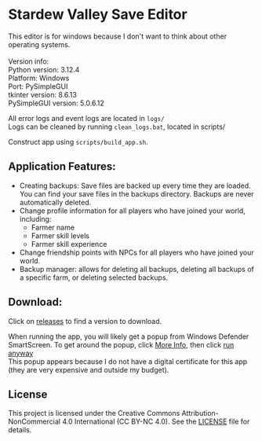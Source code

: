 # Stardew Valley Save Editor

This editor is for windows because I don't want to think about other operating systems.<br>
<br>
Version info:<br>
Python version: 3.12.4<br>
Platform: Windows<br>
Port: PySimpleGUI<br>
tkinter version: 8.6.13<br>
PySimpleGUI version: 5.0.6.12<br>


All error logs and event logs are located in `logs/`<br>
Logs can be cleaned by running `clean_logs.bat`, located in scripts/

Construct app using `scripts/build_app.sh`.<br>

## Application Features:
 - Creating backups: Save files are backed up every time they are loaded. You can find your save files in the backups directory. Backups are never automatically deleted.<br>
 - Change profile information for all players who have joined your world, including:<br>
   - Farmer name<br>
   - Farmer skill levels<br>
   - Farmer skill experience<br>
 - Change friendship points with NPCs for all players who have joined your world.<br>
 - Backup manager: allows for deleting all backups, deleting all backups of a specific farm, or deleting selected backups.<br>

## Download:
Click on <a href="https://github.com/jcho3435/stardew-save-editor/releases">releases</a> to find a version to download.

When running the app, you will likely get a popup from Windows Defender SmartScreen. To get around the popup, click <u>More Info</u>, then click <u>run anyway</u><br>
This popup appears because I do not have a digital certificate for this app (they are very expensive and outside my budget).

## License

This project is licensed under the Creative Commons Attribution-NonCommercial 4.0 International (CC BY-NC 4.0). See the [LICENSE](LICENSE) file for details.